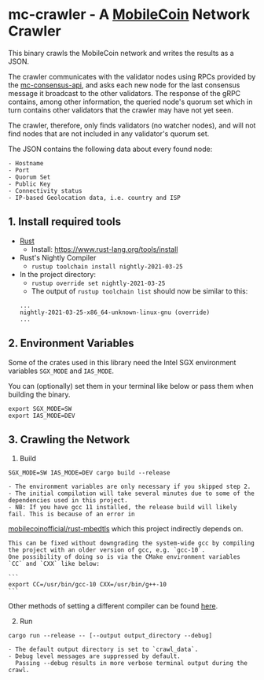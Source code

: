 # mc-crawler - A [MobileCoin](https://github.com/mobilecoinfoundation/mobilecoin) Network Crawler

This binary crawls the MobileCoin network and writes the results as a JSON.

The crawler communicates with the validator nodes using RPCs provided by the [mc-consensus-api](https://github.com/mobilecoinfoundation/mobilecoin/tree/master/consensus/api), and asks each new node for the last consensus message it broadcast to the other validators.
The response of the gRPC contains, among other information, the queried node's quorum set which in turn contains other validators that the crawler may have not yet seen.

The crawler, therefore, only finds validators (no watcher nodes), and will not find nodes that are not included in any validator's quorum set.

The JSON contains the following data about every found node:

    - Hostname
    - Port
    - Quorum Set
    - Public Key
    - Connectivity status
    - IP-based Geolocation data, i.e. country and ISP

## 1. Install required tools

   - [Rust](https://www.rust-lang.org)
        - Install: https://www.rust-lang.org/tools/install
   - Rust's Nightly Compiler
        - `rustup toolchain install nightly-2021-03-25`
   - In the project directory:
        - `rustup override set nightly-2021-03-25`    
        - The output of `rustup toolchain list` should now be similar to this:
        ```
        ...
        nightly-2021-03-25-x86_64-unknown-linux-gnu (override)
        ...
        ```
## 2. Environment Variables 
Some of the crates used in this library need the Intel SGX environment variables
`SGX_MODE` and `IAS_MODE`.

You can (optionally) set them in your terminal like below or pass them when building the binary.
```
export SGX_MODE=SW
export IAS_MODE=DEV

```

## 3. Crawling the Network
1. Build
```
SGX_MODE=SW IAS_MODE=DEV cargo build --release
```
    - The environment variables are only necessary if you skipped step 2.
    - The initial compilation will take several minutes due to some of the dependencies used in this project.
    - NB: If you have gcc 11 installed, the release build will likely fail. This is because of an error in 
   [mobilecoinofficial/rust-mbedtls](https://github.com/mobilecoinofficial/rust-mbedtls/issues/6) which this project indirectly depends on.

    This can be fixed without downgrading the system-wide gcc by compiling the project with an older version of gcc, e.g. `gcc-10`.
    One possibility of doing so is via the CMake environment variables `CC` and `CXX` like below:

    ```
    export CC=/usr/bin/gcc-10 CXX=/usr/bin/g++-10
    ```
   Other methods of setting a different compiler can be found [here](https://gitlab.kitware.com/cmake/community/-/wikis/FAQ#how-do-i-use-a-different-compiler).

2. Run
```
cargo run --release -- [--output output_directory --debug]
```
    - The default output directory is set to `crawl_data`.
    - Debug level messages are suppressed by default.
      Passing --debug results in more verbose terminal output during the crawl.

